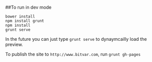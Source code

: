 ##To run in dev mode

```
bower install
npm install grunt
npm install
grunt serve
```

In the future you can just type `grunt serve` to dynaymcailly load the preview.

To publish the site to `http://www.bitvar.com`, run `grunt gh-pages`

